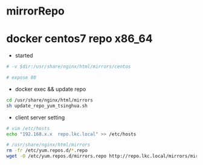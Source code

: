# mirrorRepo
# docker centos7 repo x86_64
- started
```bash
# -v $dir:/usr/share/nginx/html/mirrors/centos

# expose 80
```
- docker exec && update repo
```bash
cd /usr/share/nginx/html/mirrors
sh update_repo_yum_tsinghua.sh
```
- client server setting
```bash
# vim /etc/hosts
echo "192.168.x.x  repo.lkc.local" >> /etc/hosts

# /usr/share/nginx/html/mirrors
rm -fr /etc/yum.repos.d/*.repo
wget -O /etc/yum.repos.d/mirrors.repo http://repo.lkc.local/mirrors/mirrors.repo
```

